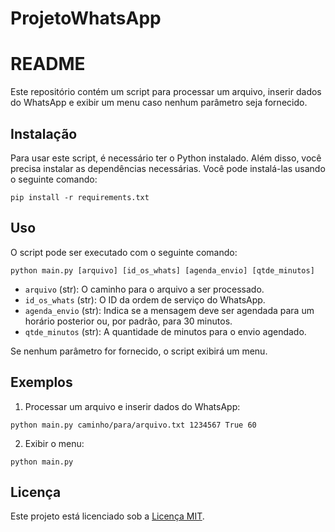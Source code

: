 # ProjetoWhatsApp
# README

Este repositório contém um script para processar um arquivo, inserir dados do WhatsApp e exibir um menu caso nenhum parâmetro seja fornecido.

## Instalação

Para usar este script, é necessário ter o Python instalado. Além disso, você precisa instalar as dependências necessárias. Você pode instalá-las usando o seguinte comando:

```
pip install -r requirements.txt
```

## Uso

O script pode ser executado com o seguinte comando:

```
python main.py [arquivo] [id_os_whats] [agenda_envio] [qtde_minutos]
```

- `arquivo` (str): O caminho para o arquivo a ser processado.
- `id_os_whats` (str): O ID da ordem de serviço do WhatsApp.
- `agenda_envio` (str): Indica se a mensagem deve ser agendada para um horário posterior ou, por padrão, para 30 minutos.
- `qtde_minutos` (str): A quantidade de minutos para o envio agendado.

Se nenhum parâmetro for fornecido, o script exibirá um menu.

## Exemplos

1. Processar um arquivo e inserir dados do WhatsApp:
```
python main.py caminho/para/arquivo.txt 1234567 True 60
```

2. Exibir o menu:
```
python main.py
```

## Licença

Este projeto está licenciado sob a [Licença MIT](LICENSE).
